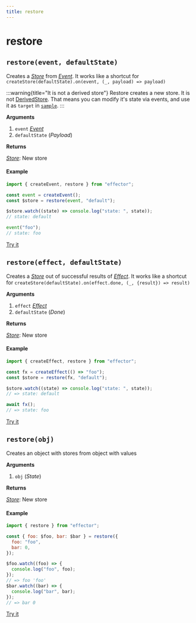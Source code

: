 ```yaml
---
title: restore
---
```


# restore

## `restore(event, defaultState)`

Creates a [_Store_](/api/effector/Store.md) from [_Event_](/api/effector/Event.md).
It works like a shortcut for `createStore(defaultState).on(event, (_, payload) => payload)`

:::warning{title="It is not a derived store"}
Restore creates a new store. It is not [DerivedStore](/api/effector/Store.md#derived-store). That means you can modify it's state via events, and use it as `target` in [`sample`](/api/effector/sample.md).
:::

**Arguments**

1. `event` [_Event_](/api/effector/Event.md)
2. `defaultState` (_Payload_)

**Returns**

[_Store_](/api/effector/Store.md): New store

#### Example

```js
import { createEvent, restore } from "effector";

const event = createEvent();
const $store = restore(event, "default");

$store.watch((state) => console.log("state: ", state));
// state: default

event("foo");
// state: foo
```

[Try it](https://share.effector.dev/MGGQnTlQ)

## `restore(effect, defaultState)`

Creates a [_Store_](/api/effector/Store.md) out of successful results of [_Effect_](/api/effector/Effect.md).
It works like a shortcut for `createStore(defaultState).on(effect.done, (_, {result}) => result)`

**Arguments**

1. `effect` [_Effect_](/api/effector/Effect.md)
2. `defaultState` (_Done_)

**Returns**

[_Store_](/api/effector/Store.md): New store

#### Example

```js
import { createEffect, restore } from "effector";

const fx = createEffect(() => "foo");
const $store = restore(fx, "default");

$store.watch((state) => console.log("state: ", state));
// => state: default

await fx();
// => state: foo
```

[Try it](https://share.effector.dev/tP6RQsri)

## `restore(obj)`

Creates an object with stores from object with values

**Arguments**

1. `obj` (_State_)

**Returns**

[_Store_](/api/effector/Store.md): New store

#### Example

```js
import { restore } from "effector";

const { foo: $foo, bar: $bar } = restore({
  foo: "foo",
  bar: 0,
});

$foo.watch((foo) => {
  console.log("foo", foo);
});
// => foo 'foo'
$bar.watch((bar) => {
  console.log("bar", bar);
});
// => bar 0
```

[Try it](https://share.effector.dev/NQX0kotI)
